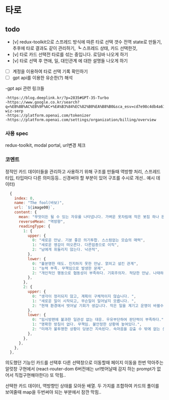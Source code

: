 # 타로

## todo

- [v] redux-toolkit으로 스프레드 방식에 따른 타로 선택 갯수 전역 state로 만들기, 추후에 타로 결과도 같이 관리하기,
  ┗ 스프레드 상태, 카드 선택한것,
- [v] 타로 카드 선택전 타로를 섞는 중입니다. 로딩바 나오게 하기
- [v] 타로 선택 후 연애, 일, 대인관계 에 대한 설명들 나오게 하기
- [ ] 계정을 이용하여 타로 선택 기록 확인하기
- [ ] gpt api를 이용한 유순한(?) 해석

-gpt api 관련 링크들
```node
-https://blog.deeplink.kr/?p=2835#GPT-35-Turbo
-https://www.google.co.kr/search?q=%EB%8B%AC%EB%9F%AC+%EA%B3%84%EC%82%B0%EA%B8%B0&sca_esv=cd7e98c4db4a6188&biw=1920&bih=971&sxsrf=ADLYWIKOyGKrxWdHqhzdMza76G1kPtzzXQ%3A1733381781144&ei=lU5RZ5LDCMP21e8P6PaCwAk&ved=0ahUKEwjS4cyqhpCKAxVDe_UHHWi7AJgQ4dUDCA8&uact=5&oq=%EB%8B%AC%EB%9F%AC+%EA%B3%84%EC%82%B0%EA%B8%B0&gs_lp=Egxnd3Mtd2l6LXNlcnAiEOuLrOufrCDqs4TsgrDquLAyChAAGIAEGEYYggIyBBAAGB4yBBAAGB4yBhAAGAUYHjIGEAAYBRgeMgYQABgFGB4yBhAAGAUYHjIGEAAYBRgeMgYQABgFGB4yBhAAGAUYHjIWEAAYgAQYRhiCAhiXBRiMBRjdBNgBAUiXFVDlA1jPE3ADeAGQAQGYAcUCoAGTFqoBBzAuNi40LjO4AQPIAQD4AQGYAgqgAoANqAIMwgIKEAAYsAMY1gQYR8ICBxAjGCcY6gLCAhQQABiABBjjBBi0AhjpBBjqAtgBAcICChAjGIAEGCcYigXCAggQABiABBixA8ICCxAAGIAEGLEDGIMBwgIFEAAYgATCAgoQABiABBhDGIoFwgIIEAAYgAQYogTCAgYQABgIGB6YAxTiAwUSATEgKfEFyXNUaGLTSFGIBgGQBgq6BgYIARABGAGSBwczLjMuMy4xoAfKUw&sclient=gws-wiz-serp
-https://platform.openai.com/tokenizer
-https://platform.openai.com/settings/organization/billing/overview
```

### 사용 spec

redux-toolkit, modal portal, url변경 체크

### 코멘트



정적인 카드 데이터들을 관리하고 사용하기 위해 구조를 만들때 역방향 처리, 스프레드 타입, 타입마다 다른 의미등등.. 신경써야 할 부분이 있어 구조를 수시로 개선..
예시 데이터)
```jsx
  {
    index: 0,
    name: "The fool(바보)",
    url: `${image00}`,
    content: {
      mean: "무엇이든 될 수 있는 자유를 나타냅니다. 가벼운 옷차림에 작은 봇짐 하나 든 여행자가 있습니다. 바로 앞에는 길이 없어 개가 위험을 충고하지만 알아채지 못합니다. 그럼에도 '어떻게든 되겠지' 라며 낙관하고 있는 상태를 의미하는 카드입니다.",
      reverseMean: "역방향",
      readingType: {
        1: {
          upper: {
            0: "새로운 만남. 기분 좋은 의기투합. 스스럼없는 모습의 매력",
            1: "새로운 영감이 떠오른다. 다른업종으로 이직",
            2: "남에게 휘둘리지 않는다. 낙관적",
          },
          lower: {
            0: "불분명한 태도. 진지하지 못한 만남. 얽히고 설킨 관계",
            1: "능력 부족. 무책임으로 발생한 문제",
            2: "개인적인 행동으로 협동성이 부족하다. 기회주의자. 적당한 만남. 나태하다",
          },
        },
        2: {
          upper: {
            0: "생각이 정리되지 않고, 계획이 구체적이지 않습니다. ",
            1: "새로운 일이 시작되고, 무슨일이 일어날지 모릅니다. ",
            2: "현재 환경에서 벗어날 기회가 생깁니다. 작은 일을 계기고 운명이 바뀔수 있습니다",
          },
          lower: {
            0: "임시방편에 불과한 일관성 없는 대응. 우유부단하여 판단력이 부족하다.",
            1: "명확한 방침이 없다. 무책임. 불안정한 상황에 놓여있다.",
            2: "미래가 불투명한 상황이 당분간 지속된다. 속마음을 감출 수 밖에 없는 상황. 모든 일을 적당히 넘긴다.",
          },
        },
      },
    },
  },
```

의도했던 기능인 카드를 선택후 다른 선택창으로 이동할때 페이지 이동을 한번 막아주는 알럿창 구현에서 (react-router-dom 6버전에는 url벗어날때 감지 하는 prompt가 없어서 직접구현해야한다) 또 막힘..

선택한 카드 데이터, 역방향인 상태를 모아둔 배열. 두 가지를 조합하여 카드의 풀이를 보여줄때 map을 두번써야 되는 부분에서 잠깐 막힘..
